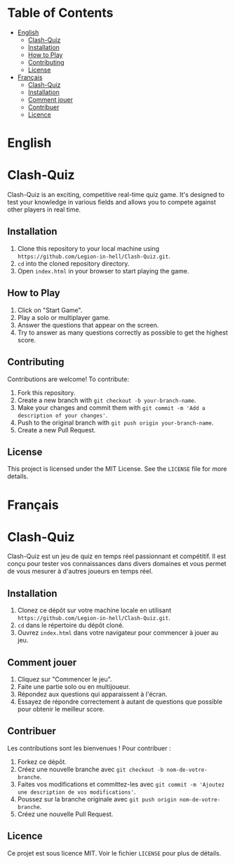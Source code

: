 # Table of Contents

- [English](#english)
  - [Clash-Quiz](#clash-quiz)
  - [Installation](#installation)
  - [How to Play](#how-to-play)
  - [Contributing](#contributing)
  - [License](#license)
- [Français](#français)
  - [Clash-Quiz](#clash-quiz-1)
  - [Installation](#installation-1)
  - [Comment jouer](#comment-jouer)
  - [Contribuer](#contribuer)
  - [Licence](#licence)

# English

# Clash-Quiz

Clash-Quiz is an exciting, competitive real-time quiz game. It's designed to test your knowledge in various fields and allows you to compete against other players in real time.

## Installation

1. Clone this repository to your local machine using `https://github.com/Legion-in-hell/Clash-Quiz.git`.
2. `cd` into the cloned repository directory.
3. Open `index.html` in your browser to start playing the game.

## How to Play

1. Click on "Start Game".
2. Play a solo or multiplayer game.
3. Answer the questions that appear on the screen.
4. Try to answer as many questions correctly as possible to get the highest score.

## Contributing

Contributions are welcome! To contribute:

1. Fork this repository.
2. Create a new branch with `git checkout -b your-branch-name`.
3. Make your changes and commit them with `git commit -m 'Add a description of your changes'`.
4. Push to the original branch with `git push origin your-branch-name`.
5. Create a new Pull Request.

## License

This project is licensed under the MIT License. See the `LICENSE` file for more details.

# Français

# Clash-Quiz

Clash-Quiz est un jeu de quiz en temps réel passionnant et compétitif. Il est conçu pour tester vos connaissances dans divers domaines et vous permet de vous mesurer à d'autres joueurs en temps réel.

## Installation

1. Clonez ce dépôt sur votre machine locale en utilisant `https://github.com/Legion-in-hell/Clash-Quiz.git`.
2. `cd` dans le répertoire du dépôt cloné.
3. Ouvrez `index.html` dans votre navigateur pour commencer à jouer au jeu.

## Comment jouer

1. Cliquez sur "Commencer le jeu".
2. Faite une partie solo ou en multijoueur.
3. Répondez aux questions qui apparaissent à l'écran.
4. Essayez de répondre correctement à autant de questions que possible pour obtenir le meilleur score.

## Contribuer

Les contributions sont les bienvenues ! Pour contribuer :

1. Forkez ce dépôt.
2. Créez une nouvelle branche avec `git checkout -b nom-de-votre-branche`.
3. Faites vos modifications et committez-les avec `git commit -m 'Ajoutez une description de vos modifications'`.
4. Poussez sur la branche originale avec `git push origin nom-de-votre-branche`.
5. Créez une nouvelle Pull Request.

## Licence

Ce projet est sous licence MIT. Voir le fichier `LICENSE` pour plus de détails.
